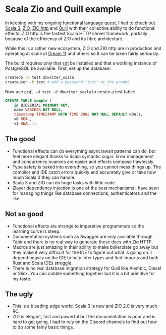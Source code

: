 # Scala Zio and Quill example

In keeping with my ongoing functional language quest, I had to check out 
[Scala 3](https://www.scala-lang.org/download/scala3.html), [ZIO](https://zio.dev/), 
[ZIO http](https://github.com/dream11/zio-http) and [Quill](https://github.com/zio/zio-protoquill) 
with their collective ability to do functional effects. ZIO http is the fastest Scala 
HTTP server framework, partially because of the efficiency of ZIO and its fibre architecture.

While this is a rather new ecosystem, ZIO and ZIO http are in production and operating at 
scale at [Dream 11](https://www.dream11.com/) and others so it can be taken fairly 
seriously.

The build requires only that [sbt](https://www.scala-sbt.org/) be installed and that a working
instance of PostgreSQL be available. First, set up the database:

```sh
createdb -U test dbwriter_scala
createuser -P test # Add a password "test" at the prompt 
```
Now use `psql -U test -d dbwriter_scala` to create a test table:
```sql
CREATE TABLE sample (
    id BIGSERIAL PRIMARY KEY,
    name VARCHAR NOT NULL, 
    timestamp TIMESTAMP WITH TIME ZONE NOT NULL DEFAULT NOW(),
    v0 REAL, 
    v1 REAL );
```

## The good
- Functional effects can do everything async/await patterns can do, but feel more 
  elegant thanks to Scala syntactic sugar. Error management and concurrency nuances 
  are easier and effects compose flawlessly.
- Type safety is baked into everything, so you cannot mess things up. The compiler and 
  IDE catch errors quickly and accurately give or take how much Scala 3 they can handle.
- Scala 3 and ZIO can do huge tasks with little code.
- Zlayer dependency injection is one of the best mechanisms I have seen for managing
  things like database connections, authenticators and the like.

## Not so good
- Functional effects are strange to imperative programmers so the learning curve is steep.
- Documentation systems such as Swagger are only available through Tapir and there
  is no real way to generate these docs with Zio HTTP.
- Macros are just amazing in their ability to make boilerplate go away but they make
  it very difficult for the IDE to figure out what is going on. I depend heavily on
  the IDE to help infer types and find imports and both Rust and Scala IDEs struggle.
- There is no real database migration strategy for Quill like Alembic, Diesel or Slick. 
  You can cobble something together but it is a bit primitive for my taste. 

## The ugly
- This is a bleeding edge world. Scala 3 is new and ZIO 2.0 is very much RC.
- ZIO is elegant, fast and powerful but the documentation is poor and is hard to get 
  going. I had to rely on the Discord channels to find out how to do some fairly
  basic things.




